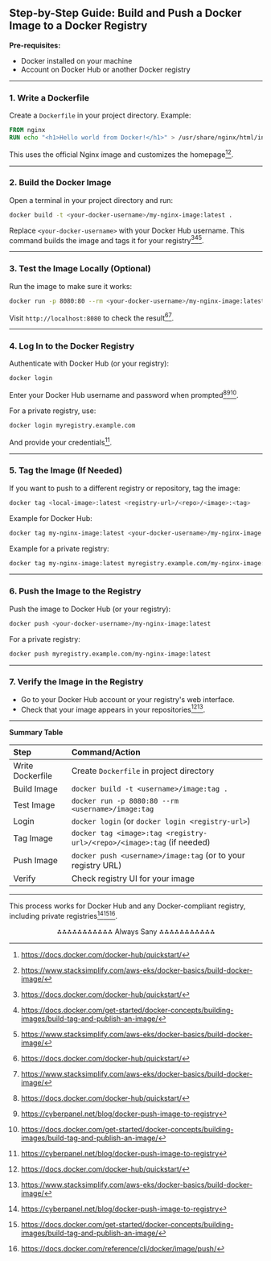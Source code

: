 ## Step-by-Step Guide: Build and Push a Docker Image to a Docker Registry

**Pre-requisites:**

- Docker installed on your machine
- Account on Docker Hub or another Docker registry

---

### 1. Write a Dockerfile

Create a `Dockerfile` in your project directory. Example:

```Dockerfile
FROM nginx
RUN echo "<h1>Hello world from Docker!</h1>" > /usr/share/nginx/html/index.html
```

This uses the official Nginx image and customizes the homepage[^2][^5].

---

### 2. Build the Docker Image

Open a terminal in your project directory and run:

```bash
docker build -t <your-docker-username>/my-nginx-image:latest .
```

Replace `<your-docker-username>` with your Docker Hub username. This command builds the image and tags it for your registry[^2][^4][^5].

---

### 3. Test the Image Locally (Optional)

Run the image to make sure it works:

```bash
docker run -p 8080:80 --rm <your-docker-username>/my-nginx-image:latest
```

Visit `http://localhost:8080` to check the result[^2][^5].

---

### 4. Log In to the Docker Registry

Authenticate with Docker Hub (or your registry):

```bash
docker login
```

Enter your Docker Hub username and password when prompted[^2][^3][^4].

For a private registry, use:

```bash
docker login myregistry.example.com
```

And provide your credentials[^3].

---

### 5. Tag the Image (If Needed)

If you want to push to a different registry or repository, tag the image:

```bash
docker tag <local-image>:latest <registry-url>/<repo>/<image>:<tag>
```

Example for Docker Hub:

```bash
docker tag my-nginx-image:latest <your-docker-username>/my-nginx-image:latest
```

Example for a private registry:

```bash
docker tag my-nginx-image:latest myregistry.example.com/my-nginx-image:latest
```


---

### 6. Push the Image to the Registry

Push the image to Docker Hub (or your registry):

```bash
docker push <your-docker-username>/my-nginx-image:latest
```

For a private registry:

```bash
docker push myregistry.example.com/my-nginx-image:latest
```


---

### 7. Verify the Image in the Registry

- Go to your Docker Hub account or your registry's web interface.
- Check that your image appears in your repositories[^2][^5].

---

**Summary Table**


| Step | Command/Action |
| :-- | :-- |
| Write Dockerfile | Create `Dockerfile` in project directory |
| Build Image | `docker build -t <username>/image:tag .` |
| Test Image | `docker run -p 8080:80 --rm <username>/image:tag` |
| Login | `docker login` (or `docker login <registry-url>`) |
| Tag Image | `docker tag <image>:tag <registry-url>/<repo>/<image>:tag` (if needed) |
| Push Image | `docker push <username>/image:tag` (or to your registry URL) |
| Verify | Check registry UI for your image |


---

This process works for Docker Hub and any Docker-compliant registry, including private registries[^3][^4][^8].

<div style="text-align: center">⁂⁂⁂⁂⁂⁂⁂⁂⁂⁂⁂ Always Sany ⁂⁂⁂⁂⁂⁂⁂⁂⁂⁂⁂</div>

[^1]: https://docs.gitlab.com/user/packages/container_registry/build_and_push_images/

[^2]: https://docs.docker.com/docker-hub/quickstart/

[^3]: https://cyberpanel.net/blog/docker-push-image-to-registry

[^4]: https://docs.docker.com/get-started/docker-concepts/building-images/build-tag-and-publish-an-image/

[^5]: https://www.stacksimplify.com/aws-eks/docker-basics/build-docker-image/

[^6]: https://developer.harness.io/docs/continuous-integration/use-ci/build-and-upload-artifacts/build-and-push/build-and-push-to-docker-registry/

[^7]: https://support.atlassian.com/bitbucket-cloud/docs/build-and-push-a-docker-image-to-a-container-registry/

[^8]: https://docs.docker.com/reference/cli/docker/image/push/

[^9]: https://docs.docker.com/get-started/introduction/build-and-push-first-image/

[^10]: https://github.com/docker/build-push-action

